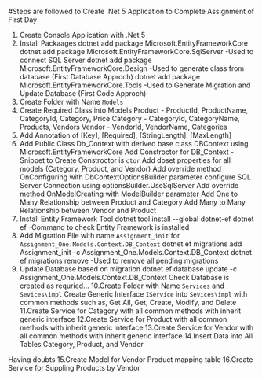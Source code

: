 ﻿#Steps are followed to Create .Net 5 Application to Complete Assignment of First Day
1. Create Console Application with .Net 5
2. Install Packaages
	dotnet add package Microsoft.EntityFrameworkCore
	dotnet add package Microsoft.EntityFrameworkCore.SqlServer -Used to connect SQL Server
	dotnet add package Microsoft.EntityFrameworkCore.Design -Used to generate class from database (First Database Approch)
	dotnet add package Microsoft.EntityFrameworkCore.Tools -Used to Generate Migration and Update Database (First Code Approch)
3. Create Folder with Name `Models`
4. Create Required Class into Models
	Product - ProductId, ProductName, CategoryId, Category, Price
	Category - CategoryId, CategoryName, Products, Vendors
	Vendor - VendorId, VendorName, Categories
5. Add Annotation of [Key], [Required], [StringLength], [MaxLength]
6. Add Public Class Db_Context with derived base class DBContext using Microsoft.EntityFrameworkCore
	Add Constroctor for DB_Context - Snippet to Create Constroctor is `ctor`
	Add dbset properties for all models (Category, Product, and Vendor)
	Add override method OnConfiguring with DbContextOptionsBuilder parameter 
		configure SQL Server Connection using optionsBuilder.UseSqlServer
	Add override method OnModelCreating with ModelBuilder parameter
		Add One to Many Relationship between Product and Category
		Add Many to Many Relationship between Vendor and Product
7. Install Entity Framework Tool
	dotnet tool install --global dotnet-ef
	dotnet ef -Command to check Entity Framework is installed
8. Add Migration File with name `Assignment_init` for `Assignment_One.Models.Context.DB_Context`
	dotnet ef migrations add Assignment_init -c Assignment_One.Models.Context.DB_Context
	dotnet ef migrations remove -Used to remove all pending migrations
9. Update Database based on migration
	dotnet ef database update -c Assignment_One.Models.Context.DB_Context
	Check Database is created as requried...
10.Create Folder with Name `Services` and `Sevices\impl`
	Create Generic Interface `IService` into `Sevices\impl` with common methods
		such as, Get All, Get, Create, Modify, and Delete
11.Create Service for Category with all common methods with inherit generic interface
12.Create Service for Product with all common methods with inherit generic interface
13.Create Service for Vendor with all common methods with inherit generic interface
14.Insert Data into All Tables Category, Product, and Vendor

Having doubts 
15.Create Model for Vendor Product mapping table
16.Create Service for Suppling Products by Vendor
